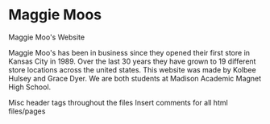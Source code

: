 # Maggie Moos
 Maggie Moo's Website

Maggie Moo's has been in business since they opened their first store in Kansas City in 1989. Over the last 30 years they have grown to 19 different store locations across the united states.
This website was made by Kolbee Hulsey and Grace Dyer. We are both students at Madison Academic Magnet High School.







Misc header tags throughout the files
Insert comments for all html files/pages
